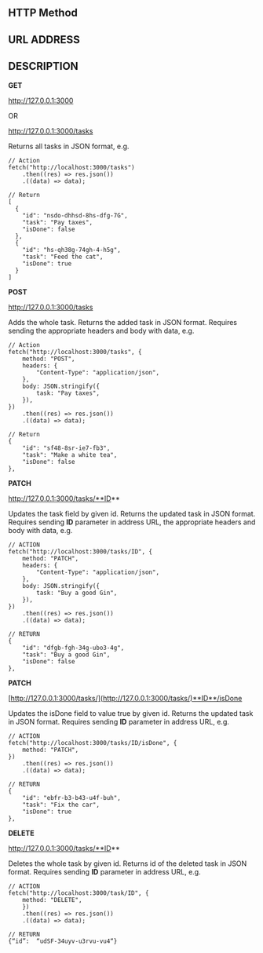 ## **HTTP Method**

## URL ADDRESS

## DESCRIPTION

**GET**

http://127.0.0.1:3000

OR

http://127.0.0.1:3000/tasks

Returns all tasks in JSON format, e.g.

```
// Action
fetch("http://localhost:3000/tasks")
    .then((res) => res.json())
    .((data) => data);
    
// Return
[
  {
    "id": "nsdo-dhhsd-8hs-dfg-7G",
    "task": "Pay taxes",
    "isDone": false
  },
  {
    "id": "hs-qh38g-74gh-4-h5g",
    "task": "Feed the cat",
    "isDone": true
  }
]
```

**POST**

http://127.0.0.1:3000/tasks

Adds the whole task. Returns the added task in JSON format. Requires sending the appropriate headers and body with data, e.g.

```
// Action
fetch("http://localhost:3000/tasks", {
    method: "POST",
    headers: {
        "Content-Type": "application/json",
    },
    body: JSON.stringify({
        task: "Pay taxes",
    }),
})
    .then((res) => res.json())
    .((data) => data);
    
// Return    
{
    "id": "sf48-8sr-ie7-fb3",
    "task": "Make a white tea",
    "isDone": false
},
```

**PATCH**

http://127.0.0.1:3000/tasks/**ID**

Updates the task field by given id. Returns the updated task in JSON format. Requires sending **ID** parameter in address URL, the appropriate headers and body with data, e.g.

```
// ACTION
fetch("http://localhost:3000/tasks/ID", {
    method: "PATCH",
    headers: {
        "Content-Type": "application/json",
    },
    body: JSON.stringify({
        task: "Buy a good Gin",
    }),
})
    .then((res) => res.json())
    .((data) => data);
    
// RETURN
{
    "id": "dfgb-fgh-34g-ubo3-4g",
    "task": "Buy a good Gin",
    "isDone": false
},    
```

**PATCH**

[http://127.0.0.1:3000/tasks/](http://127.0.0.1:3000/tasks/)**ID**/isDone

Updates the isDone field to value true by given id. Returns the updated task in JSON format. Requires sending **ID** parameter in address URL, e.g.

```
// ACTION
fetch("http://localhost:3000/tasks/ID/isDone", {
    method: "PATCH",
})
    .then((res) => res.json())
    .((data) => data);
    
// RETURN
{
    "id": "ebfr-b3-b43-u4f-buh",
    "task": "Fix the car",
    "isDone": true
},
```

**DELETE**

http://127.0.0.1:3000/tasks/**ID**

Deletes the whole task by given id. Returns id of the deleted task in JSON format. Requires sending **ID** parameter in address URL, e.g.

```
// ACTION
fetch("http://localhost:3000/task/ID", {
    method: "DELETE",
    })
    .then((res) => res.json())
    .((data) => data);

// RETURN
{“id”:  “udSF-34uyv-u3rvu-vu4“}
```
